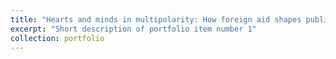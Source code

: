 ```yaml
---
title: "Hearts and minds in multipolarity: How foreign aid shapes public opinion in recipient countries"
excerpt: "Short description of portfolio item number 1"
collection: portfolio
---
```

